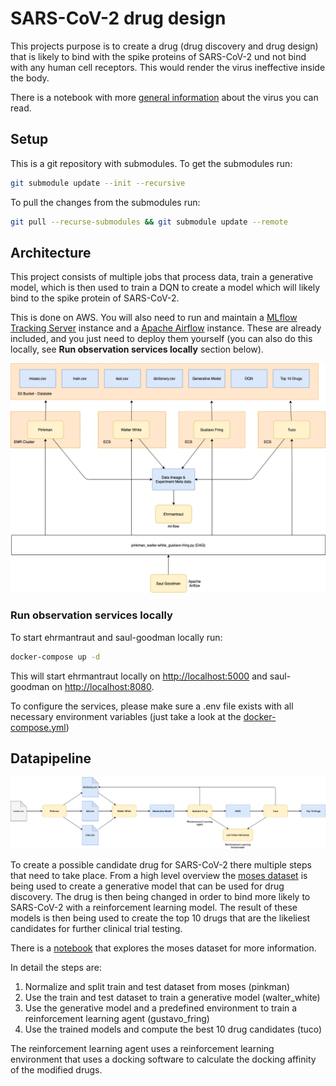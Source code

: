 # SARS-CoV-2 drug design
This projects purpose is to create a drug (drug discovery and drug design) that is likely to bind with the spike
proteins of SARS-CoV-2 und not bind with any human cell receptors. This would render the virus ineffective inside the body.

There is a notebook with more [general information](https://github.com/DiscoverAI/laboratory/blob/master/notebooks/covid19/General%20Information.ipynb)
about the virus you can read.

## Setup
This is a git repository with submodules. To get the submodules run:
```bash
git submodule update --init --recursive
```

To pull the changes from the submodules run:
```bash
git pull --recurse-submodules && git submodule update --remote
```

## Architecture
This project consists of multiple jobs that process data, train a generative model, which
is then used to train a DQN to create a model which will likely bind to the spike protein of SARS-CoV-2.

This is done on AWS. You will also need to run and maintain a
[MLflow Tracking Server](https://mlflow.org/docs/latest/tracking.html#mlflow-tracking-servers) instance and a
[Apache Airflow](https://airflow.apache.org/) instance. These are already included, and you just need to deploy them
yourself (you can also do this locally, see __Run observation services locally__ section below).

![architecture](https://github.com/DiscoverAI/sars-cov-2-drug-design/raw/master/docs/architecture.png)

### Run observation services locally
To start ehrmantraut and saul-goodman locally run:
```bash
docker-compose up -d
```
This will start ehrmantraut locally on [http://localhost:5000](http://localhost:5000) and saul-goodman on
 [http://localhost:8080](http://localhost:8080).
 
To configure the services, please make sure a .env file exists with all necessary environment variables (just take a
look at the [docker-compose.yml](https://raw.githubusercontent.com/DiscoverAI/sars-cov-2-drug-design/master/docker-compose.yml))

## Datapipeline
![architecture](https://github.com/DiscoverAI/sars-cov-2-drug-design/raw/master/docs/datapipeline.png)

To create a possible candidate drug for SARS-CoV-2 there multiple steps that need to take place.
From a high level overview the [moses dataset](https://github.com/molecularsets/moses) is being used to create a
generative model that can be used for drug discovery. The drug is then being changed in order to bind more likely to 
SARS-CoV-2 with a reinforcement learning model. The result of these models is then being used to create the top 10 drugs
that are the likeliest candidates for further clinical trial testing.

There is a [notebook](https://github.com/DiscoverAI/laboratory/blob/master/notebooks/covid19/moses-dataset.ipynb) that
explores the moses dataset for more information.

In detail the steps are:
1. Normalize and split train and test dataset from moses (pinkman)
2. Use the train and test dataset to train a generative model (walter_white)
3. Use the generative model and a predefined environment to train a reinforcement learning agent (gustavo_fring)
4. Use the trained models and compute the best 10 drug candidates (tuco)

The reinforcement learning agent uses a reinforcement learning environment that uses a docking software to calculate the
docking affinity of the modified drugs.
